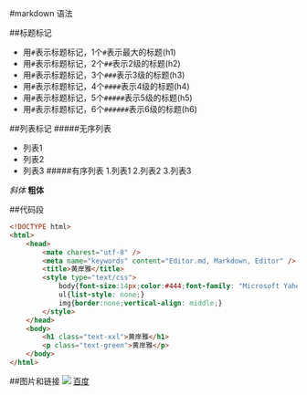    #markdown 语法

##标题标记
- 用`#`表示标题标记，1个`#`表示最大的标题(h1)
- 用`#`表示标题标记，2个`##`表示2级的标题(h2)
- 用`#`表示标题标记，3个`###`表示3级的标题(h3)
- 用`#`表示标题标记，4个`####`表示4级的标题(h4)
- 用`#`表示标题标记，5个`#####`表示5级的标题(h5)
- 用`#`表示标题标记，6个`######`表示6级的标题(h6)

##列表标记
#####无序列表
- 列表1
- 列表2
- 列表3
#####有序列表
1.列表1
2.列表2
3.列表3

*斜体*
**粗体**

##代码段
```html
<!DOCTYPE html>
<html>
    <head>
        <mate charest="utf-8" />
        <meta name="keywords" content="Editor.md, Markdown, Editor" />
        <title>黄岸雅</title>
        <style type="text/css">
            body{font-size:14px;color:#444;font-family: "Microsoft Yahei", Tahoma, "Hiragino Sans GB", Arial;background:#fff;}
            ul{list-style: none;}
            img{border:none;vertical-align: middle;}
        </style>
    </head>
    <body>
        <h1 class="text-xxl">黄岸雅</h1>
        <p class="text-green">黄岸雅</p>
    </body>
</html>
```
##图片和链接
![](http://img5.imgtn.bdimg.com/it/u=3920468553,172944524&fm=26&gp=0.jpg)
[百度](https://www.baidu.com)
